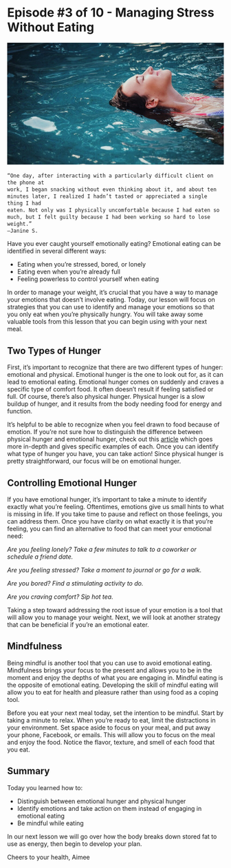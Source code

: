 # Episode #3 of 10 - Managing Stress Without Eating

![](episode-03.jpg)

	“One day, after interacting with a particularly difficult client on the phone at
	work, I began snacking without even thinking about it, and about ten
	minutes later, I realized I hadn’t tasted or appreciated a single thing I had
	eaten. Not only was I physically uncomfortable because I had eaten so
	much, but I felt guilty because I had been working so hard to lose weight.”
	—Janine S.

Have you ever caught yourself emotionally eating? Emotional eating can be identified in several different ways:

- Eating when you’re stressed, bored, or lonely
- Eating even when you’re already full
- Feeling powerless to control yourself when eating

In order to manage your weight, it’s crucial that you have a way to manage your emotions that doesn’t involve eating. Today, our lesson will focus on strategies that you can use to identify and manage your emotions so that you only eat when you’re physically hungry. You will take away some valuable tools from this lesson that you can begin using with your next meal.

## Two Types of Hunger

First, it’s important to recognize that there are two different types of hunger: emotional and physical. Emotional hunger is the one to look out for, as it can lead to emotional eating. Emotional hunger comes on suddenly and craves a specific type of comfort food. It often doesn’t result if feeling satisfied or full. Of course, there’s also physical hunger. Physical hunger is a slow buildup of hunger, and it results from the body needing food for energy and function.

It’s helpful to be able to recognize when you feel drawn to food because of emotion. If you’re not sure how to distinguish the difference between physical hunger and emotional hunger, check out this [article](https://www.helpguide.org/articles/diets/emotional-eating.htm) which goes more in-depth and gives specific examples of each. Once you can identify what type of hunger you have, you can take action! Since physical hunger is pretty straightforward, our focus will be on emotional hunger.

## Controlling Emotional Hunger

If you have emotional hunger, it’s important to take a minute to identify exactly what you’re feeling. Oftentimes, emotions give us small hints to what is missing in life. If you take time to pause and reflect on those feelings, you can address them. Once you have clarity on what exactly it is that you’re feeling, you can find an alternative to food that can meet your emotional need:

*Are you feeling lonely? Take a few minutes to talk to a coworker or schedule a friend date.*

*Are you feeling stressed? Take a moment to journal or go for a walk.*

*Are you bored? Find a stimulating activity to do.*

*Are you craving comfort? Sip hot tea.*

Taking a step toward addressing the root issue of your emotion is a tool that will allow you to manage your weight. Next, we will look at another strategy that can be beneficial if you’re an emotional eater.

## Mindfulness

Being mindful is another tool that you can use to avoid emotional eating. Mindfulness brings your focus to the present and allows you to be in the moment and enjoy the depths of what you are engaging in. Mindful eating is the opposite of emotional eating. Developing the skill of mindful eating will allow you to eat for health and pleasure rather than using food as a coping tool.

Before you eat your next meal today, set the intention to be mindful. Start by taking a minute to relax. When you’re ready to eat, limit the distractions in your environment. Set space aside to focus on your meal, and put away your phone, Facebook, or emails. This will allow you to focus on the meal and enjoy the food. Notice the flavor, texture, and smell of each food that you eat.

## Summary

Today you learned how to:

- Distinguish between emotional hunger and physical hunger
- Identify emotions and take action on them instead of engaging in emotional eating
- Be mindful while eating

In our next lesson we will go over how the body breaks down stored fat to use as energy, then begin to develop your plan.

Cheers to your health, Aimee
